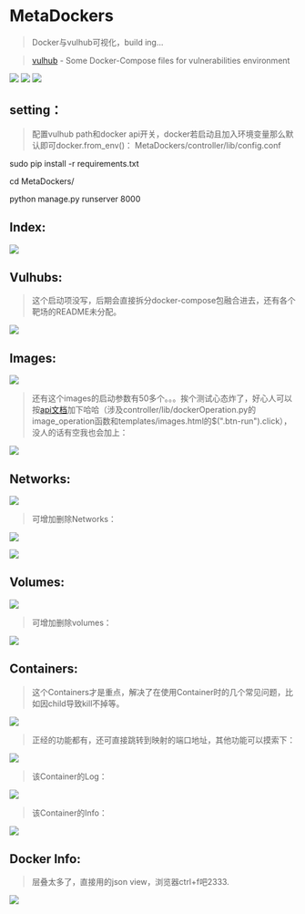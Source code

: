 # MetaDockers

> Docker与vulhub可视化，build ing...

> [vulhub](https://github.com/vulhub/vulhub) - Some Docker-Compose files for vulnerabilities environment

![](http://shields.hust.cc/Python-v2.7-blue.svg)
![](http://progressed.io/bar/80?scale=100&title=build)
![](http://shields.hust.cc/Django-1.10-blue.svg)

## setting：
> 配置vulhub path和docker api开关，docker若启动且加入环境变量那么默认即可docker.from_env()：
MetaDockers/controller/lib/config.conf

sudo pip install -r requirements.txt

cd MetaDockers/

python manage.py runserver 8000

## Index:
![](http://7xiw31.com1.z0.glb.clouddn.com/gerggf.png)
## Vulhubs:
> 这个启动项没写，后期会直接拆分docker-compose包融合进去，还有各个靶场的README未分配。

![](http://7xiw31.com1.z0.glb.clouddn.com/dsfwqe221.png)
## Images:
![](http://7xiw31.com1.z0.glb.clouddn.com/regregeh.png)
> 还有这个images的启动参数有50多个。。。挨个测试心态炸了，好心人可以按[api文档](http://docker-py.readthedocs.io/en/stable/containers.html)加下哈哈（涉及controller/lib/dockerOperation.py的image_operation函数和templates/images.html的$(".btn-run").click），没人的话有空我也会加上：

![](http://7xiw31.com1.z0.glb.clouddn.com/3rvyjar.png)
## Networks:
![](http://7xiw31.com1.z0.glb.clouddn.com/43tyo8dsf.png)

> 可增加删除Networks：

![](http://7xiw31.com1.z0.glb.clouddn.com/thth.png)

![](http://7xiw31.com1.z0.glb.clouddn.com/ewtewr.png)
## Volumes:
![](http://7xiw31.com1.z0.glb.clouddn.com/32r32r3r2.png)

> 可增加删除volumes：

![](http://7xiw31.com1.z0.glb.clouddn.com/rwiubsdf.png)
## Containers:

> 这个Containers才是重点，解决了在使用Container时的几个常见问题，比如因child导致kill不掉等。

![](http://7xiw31.com1.z0.glb.clouddn.com/dsfwwefrew4.png)

> 正经的功能都有，还可直接跳转到映射的端口地址，其他功能可以摸索下：

![](http://7xiw31.com1.z0.glb.clouddn.com/sadbkyuasd.png)

> 该Container的Log：

![](http://7xiw31.com1.z0.glb.clouddn.com/wg7vyksdf.png)

> 该Container的Info：

![](http://7xiw31.com1.z0.glb.clouddn.com/3qrg7iqw.png)
## Docker Info:

> 层叠太多了，直接用的json view，浏览器ctrl+f吧2333.

![](http://7xiw31.com1.z0.glb.clouddn.com/3rb78sdfk.png)


